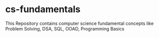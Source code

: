 # cs-fundamentals
This Repository contains computer science fundamental concepts like Problem Solving, DSA, SQL, OOAD, Programming Basics
